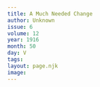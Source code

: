 ```yaml
---
title: A Much Needed Change
author: Unknown
issue: 6
volume: 12
year: 1916
month: 50
day: V
tags:
layout: page.njk
image:
---
```





